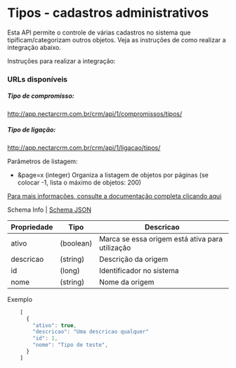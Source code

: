 # Tipos - cadastros administrativos

Esta API permite o controle de várias cadastros no sistema que tipificam/categorizam outros objetos. Veja as instruções de como realizar a integração abaixo.

Instruções para realizar a integração:

### URLs disponíveis

##### Tipo de compromisso:
http://app.nectarcrm.com.br/crm/api/1/compromissos/tipos/

##### Tipo de ligação:
http://app.nectarcrm.com.br/crm/api/1/ligacao/tipos/


Parâmetros de listagem:
* &page=x (integer) Organiza a listagem de objetos por páginas (se colocar -1, lista o máximo de objetos: 200)

[Para mais informações, consulte a documentação completa clicando aqui](http://docs.nectarcrm.apiary.io)

Schema Info | [Schema JSON](schema.json)

Propriedade | Tipo | Descricao
------------ | ------------- | -------------
ativo | (boolean) | Marca se essa origem está ativa para utilização
descricao | (string) | Descrição da origem
id | (long) | Identificador no sistema
nome | (string) | Nome da origem

Exemplo
```js
    [
      {
        "ativo": true,
        "descricao": "Uma descricao qualquer"
        "id": 1,
        "nome": "Tipo de teste",
      }
    ]
```